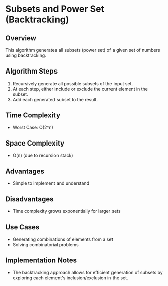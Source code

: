# Subsets and Power Set (Backtracking)

## Overview
This algorithm generates all subsets (power set) of a given set of numbers using backtracking.

## Algorithm Steps
1. Recursively generate all possible subsets of the input set.
2. At each step, either include or exclude the current element in the subset.
3. Add each generated subset to the result.

## Time Complexity
- Worst Case: O(2^n)

## Space Complexity
- O(n) (due to recursion stack)

## Advantages
- Simple to implement and understand

## Disadvantages
- Time complexity grows exponentially for larger sets

## Use Cases
- Generating combinations of elements from a set
- Solving combinatorial problems

## Implementation Notes
- The backtracking approach allows for efficient generation of subsets by exploring each element's inclusion/exclusion in the set.